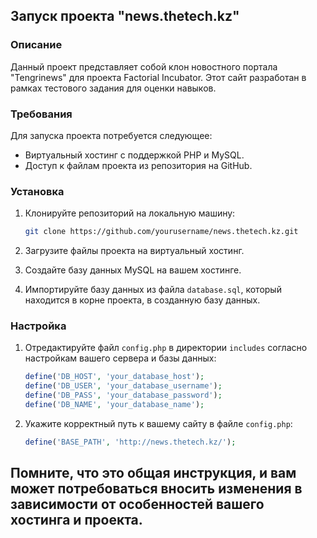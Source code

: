 ## Запуск проекта "news.thetech.kz"

### Описание
Данный проект представляет собой клон новостного портала "Tengrinews" для проекта Factorial Incubator. Этот сайт разработан в рамках тестового задания для оценки навыков.

### Требования
Для запуска проекта потребуется следующее:
- Виртуальный хостинг с поддержкой PHP и MySQL.
- Доступ к файлам проекта из репозитория на GitHub.

### Установка
1. Клонируйте репозиторий на локальную машину:

   ```bash
   git clone https://github.com/yourusername/news.thetech.kz.git
   ```

2. Загрузите файлы проекта на виртуальный хостинг.

3. Создайте базу данных MySQL на вашем хостинге.

4. Импортируйте базу данных из файла `database.sql`, который находится в корне проекта, в созданную базу данных.

### Настройка
1. Отредактируйте файл `config.php` в директории `includes` согласно настройкам вашего сервера и базы данных:

   ```php
   define('DB_HOST', 'your_database_host');
   define('DB_USER', 'your_database_username');
   define('DB_PASS', 'your_database_password');
   define('DB_NAME', 'your_database_name');
   ```

2. Укажите корректный путь к вашему сайту в файле `config.php`:

   ```php
   define('BASE_PATH', 'http://news.thetech.kz/');
   ```
## Помните, что это общая инструкция, и вам может потребоваться вносить изменения в зависимости от особенностей вашего хостинга и проекта.
